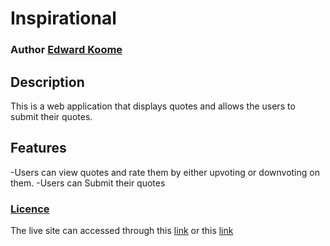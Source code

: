 # Inspirational

### Author [Edward Koome](https://github.com/KoomeA)

## Description

This is a web application that displays quotes and allows the users to submit their quotes.

## Features 

-Users can view quotes and rate them by either upvoting or downvoting on them.
-Users can Submit their quotes 

### [Licence](https://raw.githubusercontent.com/KoomeA/inspirational/master/LICENCE)

The live site can accessed through this [link](http://koomea.github.io/inspirational/) or this [link](http://koome.netlify.app)
